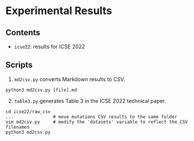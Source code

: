 # Experimental Results

## Contents
- `icse22`: results for ICSE 2022

## Scripts
1. `md2csv.py` converts Markdown results to CSV.
```
python3 md2csv.py [file].md
```

2. `table3.py` generates Table 3 in the ICSE 2022 technical paper.
```
cd icse22/raw_csv
...               # move mutations CSV results to the same folder
vim md2csv.py     # modify the 'datasets' variable to reflect the CSV filenames
python3 md2csv.py
```
